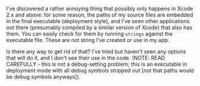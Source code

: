 I've discovered a rather annoying thing that possibly only happens in Xcode 2.x and above: for some reason, the paths of my source files are embedded in the final executable (deployment style), and I've seen other applications out there (presumably compiled by a similar version of Xcode) that also has them. You can easily check for them by running <code>strings</code> against the executable file. These are not string I've created or use in my app.

Is there any way to get rid of that? I've tried but haven't seen any options that will do it, and I don't see their use in the code. (NOTE: READ CAREFULLY - this is not a debug-setting problem; this is an executable in deployment mode with all debug symbols stripped out [not that paths would be debug symbols anyways]).